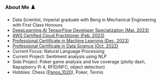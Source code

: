 ### About Me ♟️

- Data Scientist, Imperial graduate with Beng in Mechanical Engineering with First Class Honours
- [DeepLearning.AI TensorFlow Developer Specialization (Mar. 2023)](https://www.coursera.org/account/accomplishments/specialization/QBV47PYJ2TVK)
- [AWS Certified Cloud Practitioner (Feb. 2023)](https://www.credly.com/badges/d1d64d8f-5c86-4d7b-99d0-829f4e09f37d)
- [Professional Certificate in Machine Learning (Dec. 2023)](https://coursera.org/share/3b978dcb7ed6f8655833fe37d52f02e6)
- [Professional Certificate in Data Science (Oct. 2022)](https://coursera.org/share/c8331e4d835239d1d9f897465e96e445)
- Current Focus: Natural Language Processing
- Current Project: Sentiment analysis using NLP
- Side Project: Poker game analysis and live coverage (plotly dash, Rapspberry Pi 4, RFID/NFC, object detection)
- Hobbies: Chess ([Panos_1020](https://www.chess.com/member/panos_1020)), Poker, Tennis
